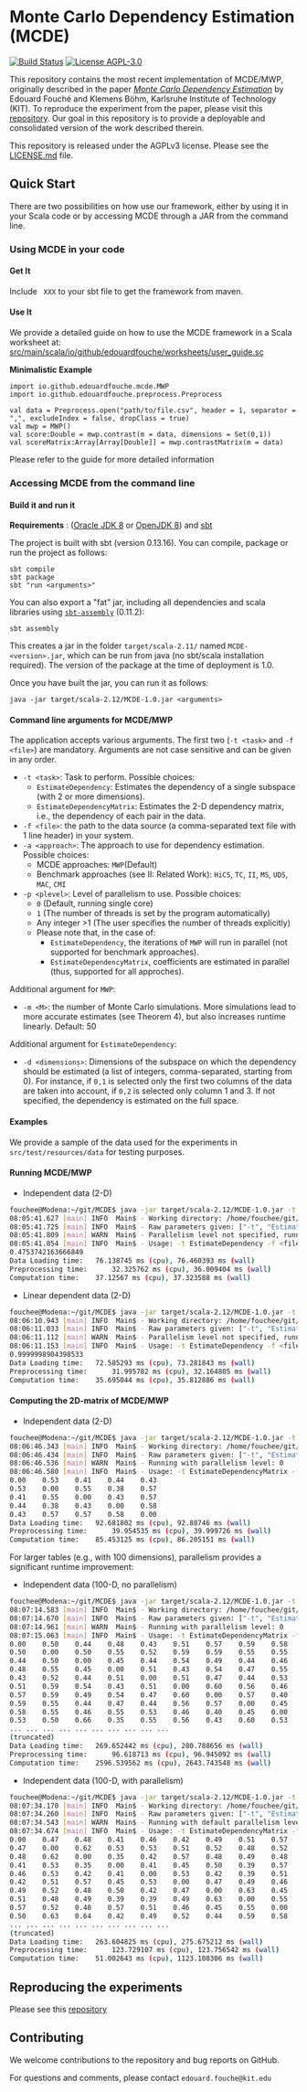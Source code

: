 # Monte Carlo Dependency Estimation (MCDE)

[![Build Status](https://travis-ci.com/edouardfouche/MCDE.svg?branch=master)](https://travis-ci.com/edouardfouche/MCDE)
[![License AGPL-3.0](https://img.shields.io/badge/License-AGPL--3-brightgreen.svg)](https://github.com/edouardfouche/MCDE/blob/master/LICENSE.md)

This repository contains the most recent implementation of MCDE/MWP, originally described in the paper [*Monte Carlo Dependency Estimation*](https://arxiv.org/abs/1810.02112) by Edouard Fouché and Klemens Böhm, Karlsruhe Institute of Technology (KIT).
To reproduce the experiment from the paper, please visit this [repository](https://github.com/edouardfouche/MCDE-experiments).
Our goal in this repository is to provide a deployable and consolidated version of the work described therein.

This repository is released under the AGPLv3 license. Please see the [LICENSE.md](LICENSE.md) file. 

## Quick Start
There are two possibilities on how use our framework, either by using it in your Scala code or by accessing MCDE through 
a JAR from the command line. 

### Using MCDE in your code 

#### Get It 
Include ```` XXX```` to your sbt file to get the framework from maven. 

#### Use It

We provide a detailed guide on how to use the MCDE framework in a Scala worksheet at: 
[src/main/scala/io/github/edouardfouche/worksheets/user_guide.sc](src/main/scala/io/github/edouardfouche/worksheets/user_guide.sc)

**Minimalistic Example**
`````
import io.github.edouardfouche.mcde.MWP
import io.github.edouardfouche.preprocess.Preprocess

val data = Preprocess.open("path/to/file.csv", header = 1, separator = ",", excludeIndex = false, dropClass = true)
val mwp = MWP()
val score:Double = mwp.contrast(m = data, dimensions = Set(0,1))
val scoreMatrix:Array[Array[Double]] = mwp.contrastMatrix(m = data)
`````

Please refer to the guide for more detailed information

### Accessing MCDE from the command line 

#### Build it and run it

**Requirements** : ([Oracle JDK 8](https://www.oracle.com/technetwork/java/javase/downloads/jdk8-downloads-2133151.html) or [OpenJDK 8](http://openjdk.java.net/install/)) and [sbt](https://www.scala-sbt.org/1.0/docs/Setup.html) 

The project is built with sbt (version 0.13.16). You can compile, package or run the project as follows: 

```
sbt compile
sbt package 
sbt "run <arguments>"
```

You can also export a "fat" jar, including all dependencies and scala libraries using [`sbt-assembly`](https://github.com/sbt/sbt-assembly) (0.11.2):

```
sbt assembly
```

This creates a jar in the folder `target/scala-2.11/` named `MCDE-<version>.jar`, which can be run from java (no 
sbt/scala installation required). The version of the package at the time of deployment is 1.0.

Once you have built the jar, you can run it as follows: 

```
java -jar target/scala-2.12/MCDE-1.0.jar <arguments>
```

#### Command line arguments for MCDE/MWP

The application accepts various arguments. The first two (`-t <task>` and `-f <file>`) are mandatory. Arguments are not case sensitive and can be given in any order. 

- `-t <task>`: Task to perform. Possible choices:
    - `EstimateDependency`: Estimates the dependency of a single subspace (with 2 or more dimensions).
    - `EstimateDependencyMatrix`: Estimates the 2-D dependency matrix, i.e., the dependency of each pair in the data. 
- `-f <file>`: the path to the data source (a comma-separated text file  with 1 line header) in your system.
- `-a <approach>`: The approach to use for dependency estimation. Possible choices: 
    - MCDE approaches: `MWP`(Default)
    - Benchmark approaches (see II: Related Work): `HiCS`, `TC`, `II`, `MS`, `UDS`, `MAC`, `CMI` 
- `-p <plevel>`: Level of parallelism to use. Possible choices:
    - `0` (Default, running single core)
    - `1` (The number of threads is set by the program automatically)
    - Any integer >1 (The user specifies the number of threads explicitly)
    - Please note that, in the case of:
        - `EstimateDependency`, the iterations of `MWP` will run in parallel (not supported for benchmark approaches).
        - `EstimateDependencyMatrix`, coefficients are estimated in parallel (thus, supported for all approches).

Additional argument for `MWP`:

- `-m <M>`: the number of Monte Carlo simulations. More simulations lead to more accurate estimates (see Theorem 4), but also increases runtime linearly. Default: 50

Additional argument for `EstimateDependency`:

- `-d <dimensions>`: Dimensions of the subspace on which the dependency should be estimated (a list of integers, comma-separated, starting from 0). 
For instance, if `0,1` is selected only the first two columns of the data are taken into account, if `0,2` is selected only column 1 and 3.
If not specified, the dependency is estimated on the full space. 

#### Examples

We provide a sample of the data used for the experiments in `src/test/resources/data` for testing purposes.

#### Running MCDE/MWP

- Independent data (2-D)

```bash
fouchee@Modena:~/git/MCDE$ java -jar target/scala-2.12/MCDE-1.0.jar -t EstimateDependency -f src/test/resources/data/Independent-2-0.0.csv -a MWP -m 50 -d 0,1
08:05:41.627 [main] INFO  Main$ - Working directory: /home/fouchee/git/MCDE
08:05:41.725 [main] INFO  Main$ - Raw parameters given: ["-t", "EstimateDependency", "-f", "src/test/resources/data/Independent-2-0.0.csv", "-a", "MWP", "-m", "50", "-d", "0,1"]
08:05:41.809 [main] WARN  Main$ - Parallelism level not specified, running on single core.
08:05:41.854 [main] INFO  Main$ - Usage: -t EstimateDependency -f <file> -a <approach> -m <M> -d <dimensions> -p <plevel>
0.4753742163666849
Data Loading time:   76.138745 ms (cpu), 76.460393 ms (wall)
Preprocessing time:      32.325762 ms (cpu), 36.009404 ms (wall)
Computation time:    37.12567 ms (cpu), 37.323588 ms (wall)
```

- Linear dependent data (2-D) 

```bash
fouchee@Modena:~/git/MCDE$ java -jar target/scala-2.12/MCDE-1.0.jar -t EstimateDependency -f src/test/resources/data/Linear-2-0.0.csv -a MWP -m 50 -d 0,1
08:06:10.943 [main] INFO  Main$ - Working directory: /home/fouchee/git/MCDE
08:06:11.033 [main] INFO  Main$ - Raw parameters given: ["-t", "EstimateDependency", "-f", "src/test/resources/data/Linear-2-0.0.csv", "-a", "MWP", "-m", "50", "-d", "0,1"]
08:06:11.112 [main] WARN  Main$ - Parallelism level not specified, running on single core.
08:06:11.153 [main] INFO  Main$ - Usage: -t EstimateDependency -f <file> -a <approach> -m <M> -d <dimensions> -p <plevel>
0.9999998904398533
Data Loading time:   72.585293 ms (cpu), 73.281843 ms (wall)
Preprocessing time:      31.995782 ms (cpu), 32.164805 ms (wall)
Computation time:    35.695044 ms (cpu), 35.812886 ms (wall)
```

####  Computing the 2D-matrix of MCDE/MWP

- Independent data (2-D)

```bash
fouchee@Modena:~/git/MCDE$ java -jar target/scala-2.12/MCDE-1.0.jar -t EstimateDependencyMatrix -f src/test/resources/data/Independent-5-0.0.csv -a MWP -m 50 -p 0
08:06:46.343 [main] INFO  Main$ - Working directory: /home/fouchee/git/MCDE
08:06:46.434 [main] INFO  Main$ - Raw parameters given: ["-t", "EstimateDependencyMatrix", "-f", "src/test/resources/data/Independent-5-0.0.csv", "-a", "MWP", "-m", "50", "-p", "0"]
08:06:46.536 [main] WARN  Main$ - Running with parallelism level: 0
08:06:46.580 [main] INFO  Main$ - Usage: -t EstimateDependencyMatrix -f <file> -a <approach> -m <M> -p <plevel>
0.00    0.53    0.41    0.44    0.43
0.53    0.00    0.55    0.38    0.57
0.41    0.55    0.00    0.43    0.57
0.44    0.38    0.43    0.00    0.58
0.43    0.57    0.57    0.58    0.00
Data Loading time:   92.681802 ms (cpu), 92.88746 ms (wall)
Preprocessing time:      39.954535 ms (cpu), 39.999726 ms (wall)
Computation time:    85.453125 ms (cpu), 86.205151 ms (wall)
```

For larger tables (e.g., with 100 dimensions), parallelism provides a significant runtime improvement:

- Independent data (100-D, no parallelism)

```bash
fouchee@Modena:~/git/MCDE$ java -jar target/scala-2.12/MCDE-1.0.jar -t EstimateDependencyMatrix -f src/test/resources/data/Independent-100-0.0.csv -a MWP -m 50 -p 0
08:07:14.583 [main] INFO  Main$ - Working directory: /home/fouchee/git/MCDE
08:07:14.670 [main] INFO  Main$ - Raw parameters given: ["-t", "EstimateDependencyMatrix", "-f", "src/test/resources/data/Independent-100-0.0.csv", "-a", "MWP", "-m", "50", "-p", "0"]
08:07:14.961 [main] WARN  Main$ - Running with parallelism level: 0
08:07:15.063 [main] INFO  Main$ - Usage: -t EstimateDependencyMatrix -f <file> -a <approach> -m <M> -p <plevel>
0.00    0.50    0.44    0.48    0.43    0.51    0.57    0.59    0.58    0.53     ... (truncated)
0.50    0.00    0.50    0.55    0.52    0.59    0.59    0.55    0.55    0.50     ... (truncated)
0.44    0.50    0.00    0.45    0.44    0.54    0.49    0.44    0.46    0.66     ... (truncated)
0.48    0.55    0.45    0.00    0.51    0.43    0.54    0.47    0.55    0.35     ... (truncated)
0.43    0.52    0.44    0.51    0.00    0.51    0.47    0.44    0.53    0.55     ... (truncated)
0.51    0.59    0.54    0.43    0.51    0.00    0.60    0.56    0.46    0.56     ... (truncated)
0.57    0.59    0.49    0.54    0.47    0.60    0.00    0.57    0.40    0.43     ... (truncated)
0.59    0.55    0.44    0.47    0.44    0.56    0.57    0.00    0.45    0.60     ... (truncated)
0.58    0.55    0.46    0.55    0.53    0.46    0.40    0.45    0.00    0.53     ... (truncated)
0.53    0.50    0.66    0.35    0.55    0.56    0.43    0.60    0.53    0.00     ... (truncated)
... ... ... ... ... ... ... ... ... ...
(truncated)
Data Loading time:   269.652442 ms (cpu), 280.788656 ms (wall)
Preprocessing time:      96.618713 ms (cpu), 96.945092 ms (wall)
Computation time:    2596.539562 ms (cpu), 2643.743548 ms (wall)
```

- Independent data (100-D, with parallelism)

```bash
fouchee@Modena:~/git/MCDE$ java -jar target/scala-2.12/MCDE-1.0.jar -t EstimateDependencyMatrix -f src/test/resources/data/Independent-100-0.0.csv -a MWP -m 50 -p 1
08:07:34.170 [main] INFO  Main$ - Working directory: /home/fouchee/git/MCDE
08:07:34.260 [main] INFO  Main$ - Raw parameters given: ["-t", "EstimateDependencyMatrix", "-f", "src/test/resources/data/Independent-100-0.0.csv", "-a", "MWP", "-m", "50", "-p", "1"]
08:07:34.543 [main] WARN  Main$ - Running with default parallelism level.
08:07:34.674 [main] INFO  Main$ - Usage: -t EstimateDependencyMatrix -f <file> -a <approach> -m <M> -p <plevel>
0.00    0.47    0.48    0.41    0.46    0.42    0.49    0.51    0.57    0.50     ... (truncated)
0.47    0.00    0.62    0.53    0.53    0.51    0.52    0.48    0.52    0.63     ... (truncated)
0.48    0.62    0.00    0.35    0.42    0.57    0.48    0.49    0.48    0.64     ... (truncated)
0.41    0.53    0.35    0.00    0.41    0.45    0.50    0.39    0.57    0.42     ... (truncated)
0.46    0.53    0.42    0.41    0.00    0.53    0.42    0.39    0.51    0.49     ... (truncated)
0.42    0.51    0.57    0.45    0.53    0.00    0.47    0.49    0.46    0.52     ... (truncated)
0.49    0.52    0.48    0.50    0.42    0.47    0.00    0.63    0.45    0.44     ... (truncated)
0.51    0.48    0.49    0.39    0.39    0.49    0.63    0.00    0.55    0.59     ... (truncated)
0.57    0.52    0.48    0.57    0.51    0.46    0.45    0.55    0.00    0.58     ... (truncated)
0.50    0.63    0.64    0.42    0.49    0.52    0.44    0.59    0.58    0.00     ... (truncated)
... ... ... ... ... ... ... ... ... ...
(truncated)
Data Loading time:   263.604825 ms (cpu), 275.675212 ms (wall)
Preprocessing time:      123.729107 ms (cpu), 123.756542 ms (wall)
Computation time:    51.002643 ms (cpu), 1123.108306 ms (wall)
```


## Reproducing the experiments

Please see this [repository](https://github.com/edouardfouche/MCDE-experiments)

## Contributing

We welcome contributions to the repository and bug reports on GitHub.

For questions and comments, please contact `edouard.fouche@kit.edu`